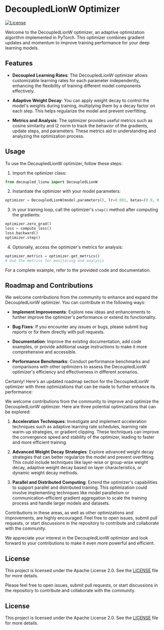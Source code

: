 # DecoupledLionW Optimizer

[![License](https://img.shields.io/badge/License-Apache%202.0-blue.svg)](LICENSE)

Welcome to the DecoupledLionW optimizer, an adaptive optimization algorithm implemented in PyTorch. This optimizer combines gradient updates and momentum to improve training performance for your deep learning models.

## Features

- **Decoupled Learning Rates**: The DecoupledLionW optimizer allows customizable learning rates for each parameter independently, enhancing the flexibility of training different model components effectively.

- **Adaptive Weight Decay**: You can apply weight decay to control the model's weights during training, multiplying them by a decay factor on each step. This helps regularize the model and prevent overfitting.

- **Metrics and Analysis**: The optimizer provides useful metrics such as cosine similarity and l2 norm to track the behavior of the gradients, update steps, and parameters. These metrics aid in understanding and analyzing the optimization process.

## Usage

To use the DecoupledLionW optimizer, follow these steps:

1. Import the optimizer class:
```python
from decoupled_lionw import DecoupledLionW
```

2. Instantiate the optimizer with your model parameters:
```python
optimizer = DecoupledLionW(model.parameters(), lr=0.001, betas=(0.9, 0.99), weight_decay=0.0001)
```

3. In your training loop, call the optimizer's `step()` method after computing the gradients:
```python
optimizer.zero_grad()
loss = compute_loss()
loss.backward()
optimizer.step()
```

4. Optionally, access the optimizer's metrics for analysis:
```python
optimizer_metrics = optimizer.get_metrics()
# Use the metrics for monitoring and analysis
```

For a complete example, refer to the provided code and documentation.

## Roadmap and Contributions

We welcome contributions from the community to enhance and expand the DecoupledLionW optimizer. You can contribute in the following ways:

- **Implement Improvements**: Explore new ideas and enhancements to further improve the optimizer's performance or extend its functionality.

- **Bug Fixes**: If you encounter any issues or bugs, please submit bug reports or fix them directly with pull requests.

- **Documentation**: Improve the existing documentation, add code examples, or provide additional usage instructions to make it more comprehensive and accessible.

- **Performance Benchmarks**: Conduct performance benchmarks and comparisons with other optimizers to assess the DecoupledLionW optimizer's efficiency and effectiveness in different scenarios.

Certainly! Here's an updated roadmap section for the DecoupledLionW optimizer with three optimizations that can be made to further enhance its performance:


We welcome contributions from the community to improve and optimize the DecoupledLionW optimizer. Here are three potential optimizations that can be explored:

1. **Acceleration Techniques**: Investigate and implement acceleration techniques such as adaptive learning rate schedules, learning rate warm-up strategies, or gradient clipping. These techniques can improve the convergence speed and stability of the optimizer, leading to faster and more efficient training.

2. **Advanced Weight Decay Strategies**: Explore advanced weight decay strategies that can better regularize the model and prevent overfitting. This could include techniques like layer-wise or group-wise weight decay, adaptive weight decay based on layer characteristics, or dynamic weight decay methods.

3. **Parallel and Distributed Computing**: Extend the optimizer's capabilities to support parallel and distributed training. This optimization could involve implementing techniques like model parallelism or communication-efficient gradient aggregation to scale the training process and handle larger models and datasets.

Contributions in these areas, as well as other optimizations and improvements, are highly encouraged. Feel free to open issues, submit pull requests, or start discussions in the repository to contribute and collaborate with the community.

We appreciate your interest in the DecoupledLionW optimizer and look forward to your contributions to make it even more powerful and efficient.

## License

This project is licensed under the Apache License 2.0. See the [LICENSE](LICENSE) file for more details.

Please feel free to open issues, submit pull requests, or start discussions in the repository to contribute and collaborate with the community.

## License

This project is licensed under the Apache License 2.0. See the [LICENSE](LICENSE) file for more details.
